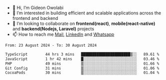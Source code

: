 - 👋 Hi, I’m Gideon Owolabi
- 👀 I’m interested in building efficient and scalable applications across the frontend and backend
- 💞️ I’m looking to collaborate on <b>frontend(react)</b>, <b>mobile(react-native)</b> and <b>backend(Nodejs, Laravel)</b> projects
- 📫 How to reach me <a href="mailto:gideoniyin2021@gmail.com">Mail</a>, <a href="https://www.linkedin.com/in/gideon-owolabi-9b667a232/">LinkedIn</a> and <a href="https://wa.me/2348055377085">Whatsapp</a>

<!---
gude1/gude1 is a ✨ special ✨ repository because its `README.md` (this file) appears on your GitHub profile.
You can click the Preview link to take a look at your changes.
--->

<!--START_SECTION:waka-->

```txt
From: 23 August 2024 - To: 30 August 2024

TypeScript        44 hrs 3 mins   ██████████████████████▒░░   89.61 %
JavaScript        1 hr 42 mins    █░░░░░░░░░░░░░░░░░░░░░░░░   03.46 %
PHP               49 mins         ▒░░░░░░░░░░░░░░░░░░░░░░░░   01.66 %
Git Config        31 mins         ▒░░░░░░░░░░░░░░░░░░░░░░░░   01.06 %
CocoaPods         30 mins         ▒░░░░░░░░░░░░░░░░░░░░░░░░   01.04 %
```

<!--END_SECTION:waka-->
